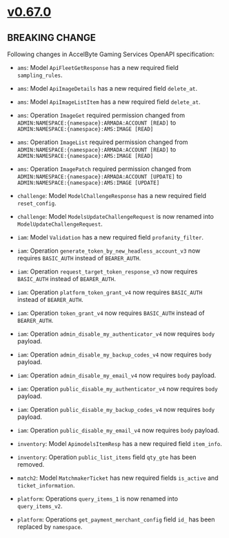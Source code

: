 # [v0.67.0]

## BREAKING CHANGE

Following changes in AccelByte Gaming Services OpenAPI specification:

- `ams`: Model `ApiFleetGetResponse` has a new required field `sampling_rules`.
- `ams`: Model `ApiImageDetails` has a new required field `delete_at`.
- `ams`: Model `ApiImageListItem` has a new required field `delete_at`.
- `ams`: Operation `ImageGet` required permission changed from `ADMIN:NAMESPACE:{namespace}:ARMADA:ACCOUNT [READ]` to `ADMIN:NAMESPACE:{namespace}:AMS:IMAGE [READ]`
- `ams`: Operation `ImageList` required permission changed from `ADMIN:NAMESPACE:{namespace}:ARMADA:ACCOUNT [READ]` to `ADMIN:NAMESPACE:{namespace}:AMS:IMAGE [READ]`
- `ams`: Operation `ImagePatch` required permission changed from `ADMIN:NAMESPACE:{namespace}:ARMADA:ACCOUNT [UPDATE]` to `ADMIN:NAMESPACE:{namespace}:AMS:IMAGE [UPDATE]`

- `challenge`: Model `ModelChallengeResponse` has a new required field `reset_config`.
- `challenge`: Model `ModelsUpdateChallengeRequest` is now renamed into `ModelUpdateChallengeRequest`.

- `iam`: Model `Validation` has a new required field `profanity_filter`.
- `iam`: Operation `generate_token_by_new_headless_account_v3` now requires `BASIC_AUTH` instead of `BEARER_AUTH`.
- `iam`: Operation `request_target_token_response_v3` now requires `BASIC_AUTH` instead of `BEARER_AUTH`.
- `iam`: Operation `platform_token_grant_v4` now requires `BASIC_AUTH` instead of `BEARER_AUTH`.
- `iam`: Operation `token_grant_v4` now requires `BASIC_AUTH` instead of `BEARER_AUTH`.
- `iam`: Operation `admin_disable_my_authenticator_v4` now requires `body` payload.
- `iam`: Operation `admin_disable_my_backup_codes_v4` now requires `body` payload.
- `iam`: Operation `admin_disable_my_email_v4` now requires `body` payload.
- `iam`: Operation `public_disable_my_authenticator_v4` now requires `body` payload.
- `iam`: Operation `public_disable_my_backup_codes_v4` now requires `body` payload.
- `iam`: Operation `public_disable_my_email_v4` now requires `body` payload.

- `inventory`: Model `ApimodelsItemResp` has a new required field `item_info`.
- `inventory`: Operation `public_list_items` field `qty_gte` has been removed.

- `match2`: Model `MatchmakerTicket` has new required fields `is_active` and `ticket_information`.

- `platform`: Operations `query_items_1` is now renamed into `query_items_v2`.
- `platform`: Operations `get_payment_merchant_config` field `id_` has been replaced by `namespace`.

[v0.67.0]: https://github.com/AccelByte/accelbyte-python-sdk/compare/v0.66.0..v0.67.0
